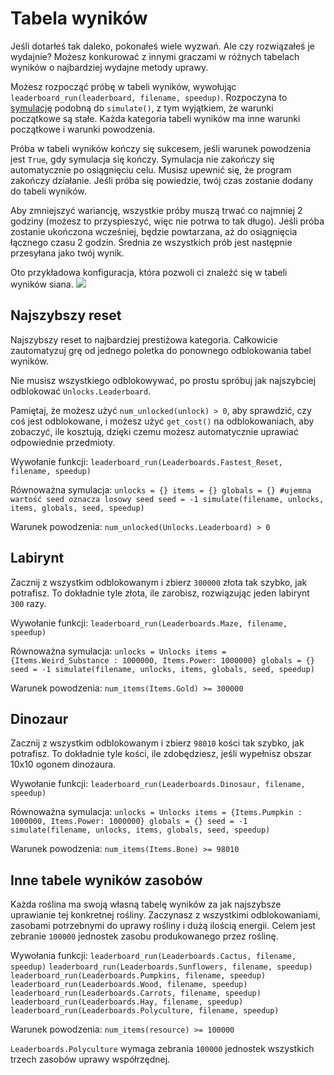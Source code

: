 # Tabela wyników
Jeśli dotarłeś tak daleko, pokonałeś wiele wyzwań. Ale czy rozwiązałeś je wydajnie? 
Możesz konkurować z innymi graczami w różnych tabelach wyników o najbardziej wydajne metody uprawy.

Możesz rozpocząć próbę w tabeli wyników, wywołując `leaderboard_run(leaderboard, filename, speedup)`.
Rozpoczyna to [symulację](docs/unlocks/simulation.md) podobną do `simulate()`, z tym wyjątkiem, że warunki początkowe są stałe. Każda kategoria tabeli wyników ma inne warunki początkowe i warunki powodzenia.

Próba w tabeli wyników kończy się sukcesem, jeśli warunek powodzenia jest `True`, gdy symulacja się kończy. Symulacja nie zakończy się automatycznie po osiągnięciu celu. Musisz upewnić się, że program zakończy działanie.
Jeśli próba się powiedzie, twój czas zostanie dodany do tabeli wyników.

Aby zmniejszyć wariancję, wszystkie próby muszą trwać co najmniej 2 godziny (możesz to przyspieszyć, więc nie potrwa to tak długo). Jeśli próba zostanie ukończona wcześniej, będzie powtarzana, aż do osiągnięcia łącznego czasu 2 godzin. Średnia ze wszystkich prób jest następnie przesyłana jako twój wynik.

Oto przykładowa konfiguracja, która pozwoli ci znaleźć się w tabeli wyników siana.
![](LeaderboardSetup400)

## Najszybszy reset
Najszybszy reset to najbardziej prestiżowa kategoria. Całkowicie zautomatyzuj grę od jednego poletka do ponownego odblokowania tabel wyników.

Nie musisz wszystkiego odblokowywać, po prostu spróbuj jak najszybciej odblokować `Unlocks.Leaderboard`.

Pamiętaj, że możesz użyć `num_unlocked(unlock) > 0`, aby sprawdzić, czy coś jest odblokowane, i możesz użyć `get_cost()` na odblokowaniach, aby zobaczyć, ile kosztują, dzięki czemu możesz automatycznie uprawiać odpowiednie przedmioty.

Wywołanie funkcji:
`leaderboard_run(Leaderboards.Fastest_Reset, filename, speedup)`

Równoważna symulacja:
`unlocks = {}
items = {}
globals = {}
#ujemna wartość seed oznacza losowy seed
seed = -1
simulate(filename, unlocks, items, globals, seed, speedup)`

Warunek powodzenia:
`num_unlocked(Unlocks.Leaderboard) > 0`

## Labirynt
Zacznij z wszystkim odblokowanym i zbierz `300000` złota tak szybko, jak potrafisz. To dokładnie tyle złota, ile zarobisz, rozwiązując jeden labirynt `300` razy.

Wywołanie funkcji:
`leaderboard_run(Leaderboards.Maze, filename, speedup)`

Równoważna symulacja:
`unlocks = Unlocks
items = {Items.Weird_Substance : 1000000, Items.Power: 1000000}
globals = {}
seed = -1
simulate(filename, unlocks, items, globals, seed, speedup)`

Warunek powodzenia:
`num_items(Items.Gold) >= 300000`

## Dinozaur
Zacznij z wszystkim odblokowanym i zbierz `98010` kości tak szybko, jak potrafisz. To dokładnie tyle kości, ile zdobędziesz, jeśli wypełnisz obszar 10x10 ogonem dinozaura.

Wywołanie funkcji:
`leaderboard_run(Leaderboards.Dinosaur, filename, speedup)`

Równoważna symulacja:
`unlocks = Unlocks
items = {Items.Pumpkin : 1000000, Items.Power: 1000000}
globals = {}
seed = -1
simulate(filename, unlocks, items, globals, seed, speedup)`

Warunek powodzenia:
`num_items(Items.Bone) >= 98010`

## Inne tabele wyników zasobów
Każda roślina ma swoją własną tabelę wyników za jak najszybsze uprawianie tej konkretnej rośliny. Zaczynasz z wszystkimi odblokowaniami, zasobami potrzebnymi do uprawy rośliny i dużą ilością energii. Celem jest zebranie `100000` jednostek zasobu produkowanego przez roślinę.

Wywołania funkcji:
`leaderboard_run(Leaderboards.Cactus, filename, speedup)`
`leaderboard_run(Leaderboards.Sunflowers, filename, speedup)`
`leaderboard_run(Leaderboards.Pumpkins, filename, speedup)`
`leaderboard_run(Leaderboards.Wood, filename, speedup)`
`leaderboard_run(Leaderboards.Carrots, filename, speedup)`
`leaderboard_run(Leaderboards.Hay, filename, speedup)`
`leaderboard_run(Leaderboards.Polyculture, filename, speedup)`

Warunek powodzenia:
`num_items(resource) >= 100000`

`Leaderboards.Polyculture` wymaga zebrania `100000` jednostek wszystkich trzech zasobów uprawy współrzędnej.